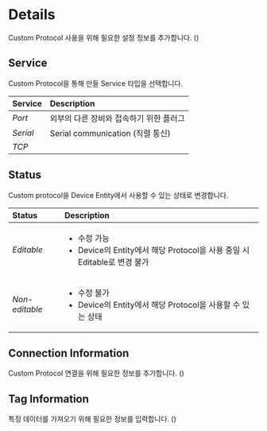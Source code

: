 # Details
Custom Protocol 사용을 위해 필요한 설정 정보를 추가합니다.
(<span class="construction"/>)

## Service
Custom Protocol을 통해 만들 Service 타입을 선택합니다.

| Service | Description |
| :- | :- |
| _Port_ | 외부의 다른 장비와 접속하기 위한 플러그 |
| _Serial_ | Serial communication (직렬 통신) |
| _TCP_ |  |

## Status
Custom protocol을 Device Entity에서 사용할 수 있는 상태로 변경합니다. 

| Status | Description |
| :- | :- |
| _Editable_ | <ul><li>수정 가능</li><li>Device의 Entity에서 해당 Protocol을 사용 중일 시 Editable로 변경 불가</li></ul> |
| _Non-editable_ | <ul><li>수정 불가</li><li>Device의 Entity에서 해당 Protocol을 사용할 수 있는 상태</li></ul> |

## Connection Information
Custom Protocol 연결을 위해 필요한 정보를 추가합니다.
(<span class="construction"/>)

## Tag Information
특정 데이터를 가져오기 위해 필요한 정보를 입력합니다.
(<span class="construction"/>)